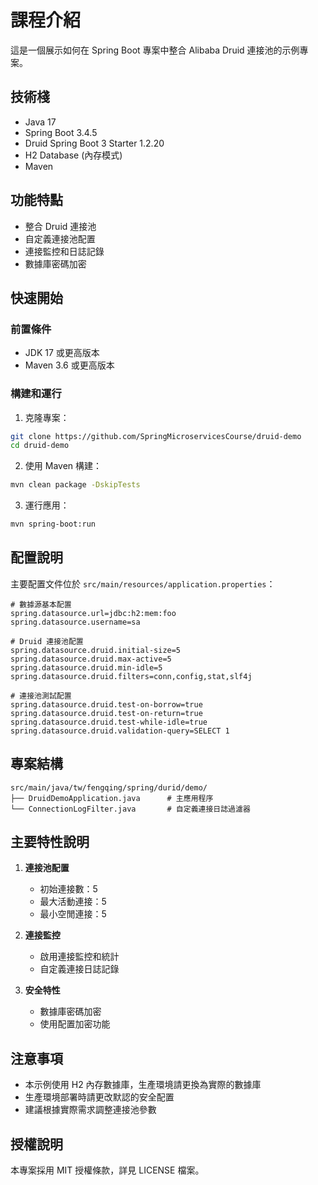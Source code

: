 # 課程介紹

這是一個展示如何在 Spring Boot 專案中整合 Alibaba Druid 連接池的示例專案。

## 技術棧

- Java 17
- Spring Boot 3.4.5
- Druid Spring Boot 3 Starter 1.2.20
- H2 Database (內存模式)
- Maven

## 功能特點

- 整合 Druid 連接池
- 自定義連接池配置
- 連接監控和日誌記錄
- 數據庫密碼加密

## 快速開始

### 前置條件

- JDK 17 或更高版本
- Maven 3.6 或更高版本

### 構建和運行

1. 克隆專案：
```bash
git clone https://github.com/SpringMicroservicesCourse/druid-demo
cd druid-demo
```

2. 使用 Maven 構建：
```bash
mvn clean package -DskipTests
```

3. 運行應用：
```bash
mvn spring-boot:run
```

## 配置說明

主要配置文件位於 `src/main/resources/application.properties`：

```properties
# 數據源基本配置
spring.datasource.url=jdbc:h2:mem:foo
spring.datasource.username=sa

# Druid 連接池配置
spring.datasource.druid.initial-size=5
spring.datasource.druid.max-active=5
spring.datasource.druid.min-idle=5
spring.datasource.druid.filters=conn,config,stat,slf4j

# 連接池測試配置
spring.datasource.druid.test-on-borrow=true
spring.datasource.druid.test-on-return=true
spring.datasource.druid.test-while-idle=true
spring.datasource.druid.validation-query=SELECT 1
```

## 專案結構

```
src/main/java/tw/fengqing/spring/durid/demo/
├── DruidDemoApplication.java      # 主應用程序
└── ConnectionLogFilter.java       # 自定義連接日誌過濾器
```

## 主要特性說明

1. **連接池配置**
   - 初始連接數：5
   - 最大活動連接：5
   - 最小空閒連接：5

2. **連接監控**
   - 啟用連接監控和統計
   - 自定義連接日誌記錄

3. **安全特性**
   - 數據庫密碼加密
   - 使用配置加密功能

## 注意事項

- 本示例使用 H2 內存數據庫，生產環境請更換為實際的數據庫
- 生產環境部署時請更改默認的安全配置
- 建議根據實際需求調整連接池參數

## 授權說明

本專案採用 MIT 授權條款，詳見 LICENSE 檔案。 